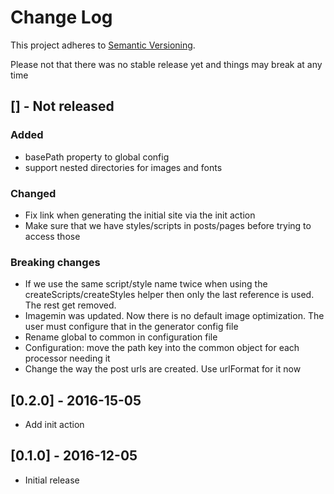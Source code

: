 # Change Log
This project adheres to [Semantic Versioning](http://semver.org/).

Please not that there was no stable release yet and things may break at any time

## [] - Not released

### Added

* basePath property to global config
* support nested directories for images and fonts

### Changed

* Fix link when generating the initial site via the init action
* Make sure that we have styles/scripts in posts/pages before trying to access those

### Breaking changes

* If we use the same script/style name twice when using the createScripts/createStyles helper then only the last reference is used. The rest get removed.
* Imagemin was updated. Now there is no default image optimization. The user must configure that in the generator config file
* Rename global to common in configuration file
* Configuration: move the path key into the common object for each processor needing it
* Change the way the post urls are created. Use urlFormat for it now

## [0.2.0] - 2016-15-05

* Add init action

## [0.1.0] - 2016-12-05

* Initial release
